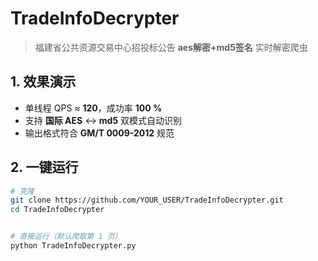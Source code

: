 # TradeInfoDecrypter  
> 福建省公共资源交易中心招投标公告 **aes解密+md5签名** 实时解密爬虫  


## 1. 效果演示

- 单线程 QPS ≈ **120**，成功率 **100 %**  
- 支持 **国际 AES** ↔ **md5** 双模式自动识别  
- 输出格式符合 **GM/T 0009-2012** 规范  


## 2. 一键运行
```bash
# 克隆
git clone https://github.com/YOUR_USER/TradeInfoDecrypter.git
cd TradeInfoDecrypter


# 直接运行（默认爬取第 1 页）
python TradeInfoDecrypter.py
